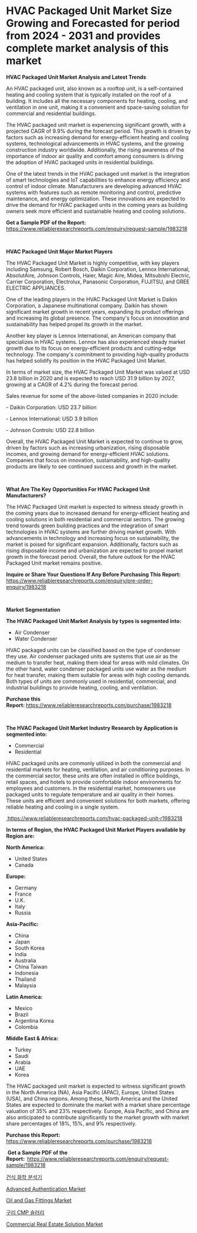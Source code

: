 <p><h1>HVAC Packaged Unit Market Size Growing and Forecasted for period from 2024 - 2031 and provides complete market analysis of this market</h1></p><p><strong>HVAC Packaged Unit Market Analysis and Latest Trends</strong></p>
<p><p>An HVAC packaged unit, also known as a rooftop unit, is a self-contained heating and cooling system that is typically installed on the roof of a building. It includes all the necessary components for heating, cooling, and ventilation in one unit, making it a convenient and space-saving solution for commercial and residential buildings.</p><p>The HVAC packaged unit market is experiencing significant growth, with a projected CAGR of 9.9% during the forecast period. This growth is driven by factors such as increasing demand for energy-efficient heating and cooling systems, technological advancements in HVAC systems, and the growing construction industry worldwide. Additionally, the rising awareness of the importance of indoor air quality and comfort among consumers is driving the adoption of HVAC packaged units in residential buildings.</p><p>One of the latest trends in the HVAC packaged unit market is the integration of smart technologies and IoT capabilities to enhance energy efficiency and control of indoor climate. Manufacturers are developing advanced HVAC systems with features such as remote monitoring and control, predictive maintenance, and energy optimization. These innovations are expected to drive the demand for HVAC packaged units in the coming years as building owners seek more efficient and sustainable heating and cooling solutions.</p></p>
<p><strong>Get a Sample PDF of the Report:&nbsp;</strong> <a href="https://www.reliableresearchreports.com/enquiry/request-sample/1983218">https://www.reliableresearchreports.com/enquiry/request-sample/1983218</a></p>
<p>&nbsp;</p>
<p><strong>HVAC Packaged Unit Major Market Players</strong></p>
<p><p>The HVAC Packaged Unit Market is highly competitive, with key players including Samsung, Robert Bosch, Daikin Corporation, Lennox International, AbsolutAire, Johnson Controls, Haier, Magic Aire, Midea, Mitsubishi Electric, Carrier Corporation, Electrolux, Panasonic Corporation, FUJITSU, and GREE ELECTRIC APPLIANCES.</p><p>One of the leading players in the HVAC Packaged Unit Market is Daikin Corporation, a Japanese multinational company. Daikin has shown significant market growth in recent years, expanding its product offerings and increasing its global presence. The company's focus on innovation and sustainability has helped propel its growth in the market.</p><p>Another key player is Lennox International, an American company that specializes in HVAC systems. Lennox has also experienced steady market growth due to its focus on energy-efficient products and cutting-edge technology. The company's commitment to providing high-quality products has helped solidify its position in the HVAC Packaged Unit Market.</p><p>In terms of market size, the HVAC Packaged Unit Market was valued at USD 23.8 billion in 2020 and is expected to reach USD 31.9 billion by 2027, growing at a CAGR of 4.2% during the forecast period. </p><p>Sales revenue for some of the above-listed companies in 2020 include:</p><p>- Daikin Corporation: USD 23.7 billion</p><p>- Lennox International: USD 3.9 billion</p><p>- Johnson Controls: USD 22.8 billion</p><p>Overall, the HVAC Packaged Unit Market is expected to continue to grow, driven by factors such as increasing urbanization, rising disposable incomes, and growing demand for energy-efficient HVAC solutions. Companies that focus on innovation, sustainability, and high-quality products are likely to see continued success and growth in the market.</p></p>
<p>&nbsp;</p>
<p><strong>What Are The Key Opportunities For HVAC Packaged Unit Manufacturers?</strong></p>
<p><p>The HVAC Packaged Unit market is expected to witness steady growth in the coming years due to increased demand for energy-efficient heating and cooling solutions in both residential and commercial sectors. The growing trend towards green building practices and the integration of smart technologies in HVAC systems are further driving market growth. With advancements in technology and increasing focus on sustainability, the market is poised for significant expansion. Additionally, factors such as rising disposable income and urbanization are expected to propel market growth in the forecast period. Overall, the future outlook for the HVAC Packaged Unit market remains positive.</p></p>
<p><strong>Inquire or Share Your Questions If Any Before Purchasing This Report:</strong> <a href="https://www.reliableresearchreports.com/enquiry/pre-order-enquiry/1983218">https://www.reliableresearchreports.com/enquiry/pre-order-enquiry/1983218</a></p>
<p>&nbsp;</p>
<p><strong>Market Segmentation</strong></p>
<p><strong>The HVAC Packaged Unit Market Analysis by types is segmented into:</strong></p>
<p><ul><li>Air Condenser</li><li>Water Condenser</li></ul></p>
<p><p>HVAC packaged units can be classified based on the type of condenser they use. Air condenser packaged units are systems that use air as the medium to transfer heat, making them ideal for areas with mild climates. On the other hand, water condenser packaged units use water as the medium for heat transfer, making them suitable for areas with high cooling demands. Both types of units are commonly used in residential, commercial, and industrial buildings to provide heating, cooling, and ventilation.</p></p>
<p><strong>Purchase this Report:&nbsp;</strong><a href="https://www.reliableresearchreports.com/purchase/1983218">https://www.reliableresearchreports.com/purchase/1983218</a></p>
<p>&nbsp;</p>
<p><strong>The HVAC Packaged Unit Market Industry Research by Application is segmented into:</strong></p>
<p><ul><li>Commercial</li><li>Residential</li></ul></p>
<p><p>HVAC packaged units are commonly utilized in both the commercial and residential markets for heating, ventilation, and air conditioning purposes. In the commercial sector, these units are often installed in office buildings, retail spaces, and hotels to provide comfortable indoor environments for employees and customers. In the residential market, homeowners use packaged units to regulate temperature and air quality in their homes. These units are efficient and convenient solutions for both markets, offering reliable heating and cooling in a single system.</p></p>
<p><a href="https://www.reliableresearchreports.com/hvac-packaged-unit-r1983218">&nbsp;https://www.reliableresearchreports.com/hvac-packaged-unit-r1983218</a></p>
<p><strong>In terms of Region, the HVAC Packaged Unit Market Players available by Region are:</strong></p>
<p>
    <p> <strong> North America: </strong>
        <ul>
            <li>United States</li>
            <li>Canada</li>
        </ul>
        </p> 
    <p> <strong> Europe: </strong>
        <ul>
            <li>Germany</li>
            <li>France</li>
            <li>U.K.</li>
            <li>Italy</li>
            <li>Russia</li>
        </ul>
        </p> 
    <p> <strong> Asia-Pacific: </strong>
        <ul>
            <li>China</li>
            <li>Japan</li>
            <li>South Korea</li>
            <li>India</li>
            <li>Australia</li>
            <li>China Taiwan</li>
            <li>Indonesia</li>
            <li>Thailand</li>
            <li>Malaysia</li>
        </ul>
        </p> 
    <p> <strong> Latin America: </strong>
        <ul>
            <li>Mexico</li>
            <li>Brazil</li>
            <li>Argentina Korea</li>
            <li>Colombia</li>
        </ul>
        </p> 
    <p> <strong> Middle East & Africa: </strong>
        <ul>
            <li>Turkey</li>
            <li>Saudi</li>
            <li>Arabia</li>
            <li>UAE</li>
            <li>Korea</li>
        </ul>
    </p>
    </p>
<p><p>The HVAC packaged unit market is expected to witness significant growth in the North America (NA), Asia Pacific (APAC), Europe, United States (USA), and China regions. Among these, North America and the United States are expected to dominate the market with a market share percentage valuation of 35% and 23% respectively. Europe, Asia Pacific, and China are also anticipated to contribute significantly to the market growth with market share percentages of 18%, 15%, and 9% respectively.</p></p>
<p><strong>Purchase this Report: </strong><a href="https://www.reliableresearchreports.com/purchase/1983218">https://www.reliableresearchreports.com/purchase/1983218</a></p>
<p>&nbsp;<strong>Get a Sample PDF of the Report:&nbsp;&nbsp;</strong><a href="https://www.reliableresearchreports.com/enquiry/request-sample/1983218">https://www.reliableresearchreports.com/enquiry/request-sample/1983218</a></p>
<p><strong></strong></p>
<p><p><a href="https://github.com/puputanisa684/Market-Research-Report-List-1/blob/main/6519139169838.md">건식 화학 분석기</a></p><p><a href="https://www.linkedin.com/pulse/insights-advanced-authentication-market-share-competitive-v8npc">Advanced Authentication Market</a></p><p><a href="https://github.com/caicuccucga/Market-Research-Report-List-1/blob/main/oil-and-gas-fittings-market.md">Oil and Gas Fittings Market</a></p><p><a href="https://github.com/bossladyaries0/Market-Research-Report-List-1/blob/main/4058668169839.md">구리 CMP 슬러리</a></p><p><a href="https://www.linkedin.com/pulse/decoding-commercial-real-estate-solution-market-metrics-hu8ye">Commercial Real Estate Solution Market</a></p></p>